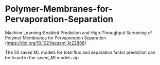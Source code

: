 # Polymer-Membranes-for-Pervaporation-Separation
Machine Learning-Enabled Prediction and High-Throughput Screening of Polymer Membranes for Pervaporation Separation (https://doi.org/10.1021/acsami.1c22886)


The 50 saved ML models for total flux and separation factor prediction can be found in the saved_MLmodels.zip
